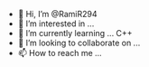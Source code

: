 - 👋 Hi, I’m @RamiR294
- 👀 I’m interested in ...
- 🌱 I’m currently learning ... C++
- 💞️ I’m looking to collaborate on ...
- 📫 How to reach me ...

<!---
RamiR294/RamiR294 is a ✨ special ✨ repository because its `README.md` (this file) appears on your GitHub profile.
You can click the Preview link to take a look at your changes.
--->
